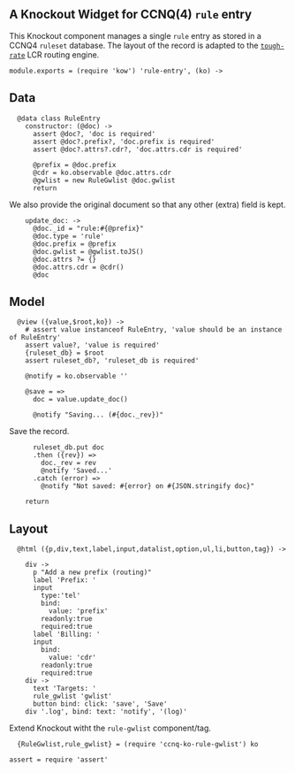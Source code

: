 A Knockout Widget for CCNQ(4) `rule` entry
------------------------------------------

This Knockout component manages a single `rule` entry as stored in a CCNQ4 `ruleset` database.
The layout of the record is adapted to the [`tough-rate`](https://github.com/shimaore/tough-rate) LCR routing engine.

    module.exports = (require 'kow') 'rule-entry', (ko) ->

Data
----

      @data class RuleEntry
        constructor: (@doc) ->
          assert @doc?, 'doc is required'
          assert @doc?.prefix?, 'doc.prefix is required'
          assert @doc?.attrs?.cdr?, 'doc.attrs.cdr is required'

          @prefix = @doc.prefix
          @cdr = ko.observable @doc.attrs.cdr
          @gwlist = new RuleGwlist @doc.gwlist
          return

We also provide the original document so that any other (extra) field is kept.

        update_doc: ->
          @doc._id = "rule:#{@prefix}"
          @doc.type = 'rule'
          @doc.prefix = @prefix
          @doc.gwlist = @gwlist.toJS()
          @doc.attrs ?= {}
          @doc.attrs.cdr = @cdr()
          @doc

Model
-----

      @view ({value,$root,ko}) ->
        # assert value instanceof RuleEntry, 'value should be an instance of RuleEntry'
        assert value?, 'value is required'
        {ruleset_db} = $root
        assert ruleset_db?, 'ruleset_db is required'

        @notify = ko.observable ''

        @save = =>
          doc = value.update_doc()

          @notify "Saving... (#{doc._rev})"

Save the record.

          ruleset_db.put doc
          .then ({rev}) =>
            doc._rev = rev
            @notify 'Saved...'
          .catch (error) =>
            @notify "Not saved: #{error} on #{JSON.stringify doc}"

        return

Layout
------

      @html ({p,div,text,label,input,datalist,option,ul,li,button,tag}) ->

        div ->
          p "Add a new prefix (routing)"
          label 'Prefix: '
          input
            type:'tel'
            bind:
              value: 'prefix'
            readonly:true
            required:true
          label 'Billing: '
          input
            bind:
              value: 'cdr'
            readonly:true
            required:true
        div ->
          text 'Targets: '
          rule_gwlist 'gwlist'
          button bind: click: 'save', 'Save'
        div '.log', bind: text: 'notify', '(log)'

Extend Knockout witht the `rule-gwlist` component/tag.

      {RuleGwlist,rule_gwlist} = (require 'ccnq-ko-rule-gwlist') ko

    assert = require 'assert'
